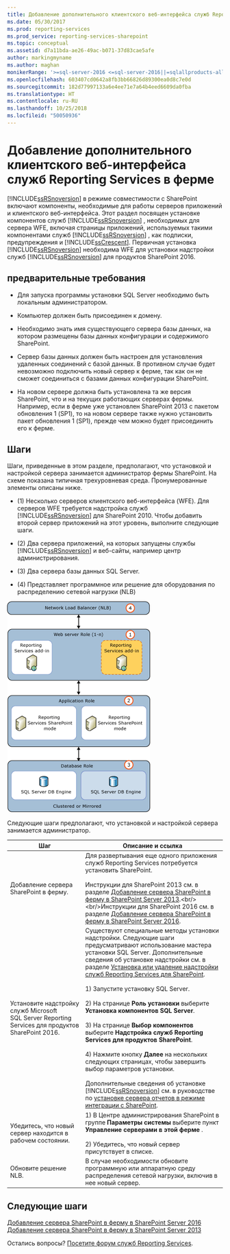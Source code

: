```yaml
---
title: Добавление дополнительного клиентского веб-интерфейса служб Reporting Services в ферму | Документы Майкрософт
ms.date: 05/30/2017
ms.prod: reporting-services
ms.prod_service: reporting-services-sharepoint
ms.topic: conceptual
ms.assetid: d7a11bda-ae26-49ac-b071-37d83cae5afe
author: markingmyname
ms.author: maghan
monikerRange: '>=sql-server-2016 <=sql-server-2016||=sqlallproducts-allversions'
ms.openlocfilehash: 603407cd0642a8fb3bb66826d89300ea0d8c7e0d
ms.sourcegitcommit: 182d77997133a6e4ee71e7a64b4eed6609da0fba
ms.translationtype: HT
ms.contentlocale: ru-RU
ms.lasthandoff: 10/25/2018
ms.locfileid: "50050936"
---
```

# <a name="add-an-additional-reporting-services-web-front-end-to-a-farm"></a>Добавление дополнительного клиентского веб-интерфейса служб Reporting Services в ферме
  [!INCLUDE[ssRSnoversion](../../includes/ssrsnoversion-md.md)] в режиме совместимости с SharePoint включают компоненты, необходимые для работы серверов приложений и клиентского веб-интерфейса. Этот раздел посвящен установке компонентов служб [!INCLUDE[ssRSnoversion](../../includes/ssrsnoversion-md.md)] , необходимых для сервера WFE, включая страницы приложений, используемых такими компонентами служб [!INCLUDE[ssRSnoversion](../../includes/ssrsnoversion-md.md)] , как подписки, предупреждения и [!INCLUDE[ssCrescent](../../includes/sscrescent-md.md)]. Первичная установка [!INCLUDE[ssRSnoversion](../../includes/ssrsnoversion-md.md)] необходима WFE для установки надстройки служб [!INCLUDE[ssRSnoversion](../../includes/ssrsnoversion-md.md)] для продуктов SharePoint 2016.  
  
## <a name="prerequisites"></a>предварительные требования  
  
-   Для запуска программы установки SQL Server необходимо быть локальным администратором.  
  
-   Компьютер должен быть присоединен к домену.  
  
-   Необходимо знать имя существующего сервера базы данных, на котором размещены базы данных конфигурации и содержимого SharePoint.  
  
-   Сервер базы данных должен быть настроен для установления удаленных соединений с базой данных.  В противном случае будет невозможно подключить новый сервер к ферме, так как он не сможет соединиться с базами данных конфигурации SharePoint.  
  
-   На новом сервере должна быть установлена та же версия SharePoint, что и на текущих работающих серверах фермы. Например, если в ферме уже установлен SharePoint 2013 с пакетом обновления 1 (SP1), то на новом сервере также нужно установить пакет обновления 1 (SP1), прежде чем можно будет присоединить его к ферме.  
  
## <a name="steps"></a>Шаги  
 Шаги, приведенные в этом разделе, предполагают, что установкой и настройкой сервера занимается администратор фермы SharePoint. На схеме показана типичная трехуровневая среда. Пронумерованные элементы описаны ниже.  
  
-   (1) Несколько серверов клиентского веб-интерфейса (WFE). Для серверов WFE требуется надстройка служб [!INCLUDE[ssRSnoversion](../../includes/ssrsnoversion-md.md)] для SharePoint 2010. Чтобы добавить второй сервер приложений на этот уровень, выполните следующие шаги.  
  
-   (2) Два сервера приложений, на которых запущены службы [!INCLUDE[ssRSnoversion](../../includes/ssrsnoversion-md.md)] и веб-сайты, например центр администрирования.  
  
-   (3) Два сервера базы данных SQL Server.  
  
-   (4) Представляет программное или решение для оборудования по распределению сетевой нагрузки (NLB)  
  
 ![Добавление служб SSRS в новый клиентский веб-интерфейс SharePoint](../../reporting-services/install-windows/media/rs-sharepointscale-wfe.gif "Добавление служб SSRS в новый клиентский веб-интерфейс SharePoint")  
  
 Следующие шаги предполагают, что установкой и настройкой сервера занимается администратор.  
  
|Шаг|Описание и ссылка|  
|----------|--------------------------|  
|Добавление сервера SharePoint в ферму.|Для развертывания еще одного приложения служб Reporting Services потребуется установить SharePoint.<br/><br/>Инструкции для SharePoint 2013 см. в разделе [Добавление сервера SharePoint в ферму в SharePoint Server 2013](https://technet.microsoft.com/library/cc261752(v=office.15).aspx).<br/><br/>Инструкции для SharePoint 2016 см. в разделе [Добавление сервера SharePoint в ферму в SharePoint Server 2016](https://technet.microsoft.com/library/cc261752(v=office.16).aspx).|  
|Установите надстройку служб Microsoft SQL Server Reporting Services для продуктов SharePoint 2016.|Существуют специальные методы установки надстройки. Следующие шаги предусматривают использование мастера установки SQL Server. Дополнительные сведения об установке надстройки см. в разделе [Установка или удаление надстройки служб Reporting Services для SharePoint](../../reporting-services/install-windows/install-or-uninstall-the-reporting-services-add-in-for-sharepoint.md).<br /><br /> 1) Запустите установку SQL Server.<br /><br /> 2) На странице **Роль установки** выберите **Установка компонентов SQL Server**.<br /><br /> 3) На странице **Выбор компонентов** выберите **Надстройка служб Reporting Services для продуктов SharePoint**.<br /><br /> 4) Нажмите кнопку **Далее** на нескольких следующих страницах, чтобы завершить выбор параметров установки.<br /><br/>Дополнительные сведения об установке [!INCLUDE[ssRSnoversion](../../includes/ssrsnoversion-md.md)] см. в руководстве по [установке сервера отчетов в режиме интеграции с SharePoint](install-the-first-report-server-in-sharepoint-mode.md).|  
|Убедитесь, что новый сервер находится в рабочем состоянии.|1) В Центре администрирования SharePoint в группе **Параметры системы** выберите пункт **Управление серверами в этой ферме** .<br /><br /> 2) Убедитесь, что новый сервер присутствует в списке.|  
|Обновите решение NLB.|В случае необходимости обновите программную или аппаратную среду распределения сетевой нагрузки, включив в нее новый сервер.|  

## <a name="next-steps"></a>Следующие шаги

[Добавление сервера SharePoint в ферму в SharePoint Server 2016](https://technet.microsoft.com/library/cc261752(v=office.16).aspx)  
[Добавление сервера SharePoint в ферму в SharePoint Server 2013](https://technet.microsoft.com/library/cc261752(v=office.15).aspx)

Остались вопросы? [Посетите форум служб Reporting Services](https://go.microsoft.com/fwlink/?LinkId=620231).
